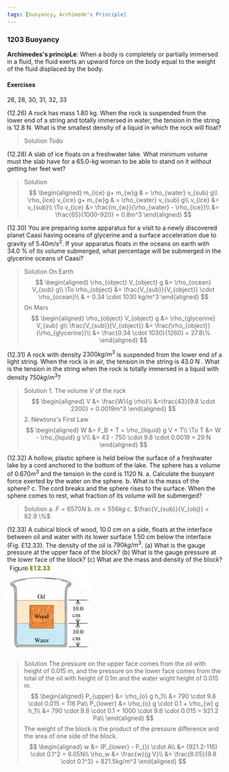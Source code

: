 ```yaml
---
tags: [buoyancy, Archimede's Principle]
---
```


### 1203 Buoyancy

**Archimedes's principLe**: When a body is completely or partially immersed in a fluid, the fluid exerts an upward force on the body equal to the weight of the fluid displaced by the body.

#### Exercises
26, 28, 30, 31, 32, 33

(12.26) A rock has mass 1.80 kg. When the rock is suspended from the lower end of a string and totally immersed in water, the tension in the string is 12.8 N. What is the smallest density of a liquid in which the rock will float?
>Solution
Todo

(12.28) A slab of ice floats on a freshwater lake. What minimum volume must the slab have for a 65.0-kg woman to be able to stand on it without getting her feet wet?
>Solution
$$
\begin{aligned}
m_{ice} g+ m_{w}g & = \rho_{water} v_{sub} g\\
\rho_{ice} v_{ice} g+ m_{w}g & = \rho_{water} v_{sub} g\\
v_{ice} &= v_{sub}\\
\To v_{ice} &= \frac{m_{w}}{\rho_{water} - \rho_{ice}}\\
&= \frac{65}{1000-920} = 0.8m^3
\end{aligned}
$$

(12.30) You are preparing some apparatus for a visit to a newly discovered planet Caasi having oceans of glycerine and a surface acceleration due to gravity of $5.40 m/s^2$. If your apparatus floats in the oceans on earth with 34.0 % of its volume submerged, what percentage will be submerged in the glycerine oceans of Caasi?
>Solution
On Earth
$$
\begin{aligned}
\rho_{object} V_{object} g &= \rho_{ocean} V_{sub} g\\
\To \rho_{object} &= \frac{V_{sub}}{V_{object}} \cdot \rho_{ocean}\\
& = 0.34 \cdot 1030 kg/m^3
\end{aligned}
$$
On Mars
$$
\begin{aligned}
\rho_{object} V_{object} g &= \rho_{glycerine} V_{sub} g\\
\frac{V_{sub}}{V_{object}} &= \frac{\rho_{object}}{\rho_{glycerine}}\\
&= \frac{0.34 \cdot 1030}{1260} = 27.8\%
\end{aligned}
$$

(12.31) A rock with density $2300 kg/m^3$ is suspended from the lower end of a light string. When the rock is in air, the tension in the string is 43.0 N . What is the tension in the string when the rock is totally immersed in a liquid with density $750 kg/m^3$?
>Solution
1\. The volume $V$ of the rock
$$
\begin{aligned}
V &= \frac{W}{g \rho}\\
&=\frac{43}{9.8 \cdot 2300} = 0.0019m^3
\end{aligned}
$$
2\. Newtons's First Law
$$
\begin{aligned}
W &= F_B + T = \rho_{liquid} g V + T\\
\To T &= W - \rho_{liquid} g V\\
&= 43 - 750 \cdot 9.8 \cdot 0.0019 = 29 N
\end{aligned}
$$

(12.32) A hollow, plastic sphere is held below the surface of a freshwater lake by a cord anchored to the bottom of the lake. The sphere has a volume of $0.670 m^3$ and the tension in the cord is 1120 N.
a. Calculate the buoyant force exerted by the water on the sphere.
b. What is the mass of the sphere?
c. The cord breaks and the sphere rises to the surface. When the sphere comes to rest, what fraction of its volume will be submerged?
>Solution
a. $F = 6570N$
b. $m=556kg$
c. $\frac{V_{sub}}{V_{obj}} = 82.9 \%$

(12.33) A cubical block of wood, 10.0 cm on a side, floats at the interface between oil and water with its lower surface 1.50 cm below the interface (Fig. E12.33). The density of the oil is $790 kg/m^3$. (a) What is the gauge pressure at the upper face of the block? (b) What is the gauge pressure at the lower face of the block? (c) What are the mass and density of the block?
![Graph](../assets/12_33.png)
>Solution
The pressure on the upper face comes from the oil with height of $0.015$ m, and the pressure on the lower face comes from the total of the oil with height of $0.1$m and the water wight height of $0.015$ m.
$$
\begin{aligned}
P_{upper} &= \rho_{o} g h_1\\
&= 790 \cdot 9.8 \cdot 0.015 = 116 Pa\\
P_{lower} &= \rho_{o} g \cdot 0.1  + \rho_{w} g h_1\\
&= 790 \cdot 9.8 \cdot 0.1 + 1000 \cdot 9.8 \cdot 0.015 = 921.2 Pa\\
\end{aligned}
$$
The weight of the block is the product of the pressure difference and the area of one side of the block.
$$
\begin{aligned}
w &= (P_{lower} - P_{}) \cdot A\\
&= (921.2-116) \cdot 0.1^2 = 8.05N\\
\rho_w &= \frac{w}{g V}\\
&= \frac{8.05}{9.8 \cdot 0.1^3} = 821.5kg/m^3
\end{aligned}
$$
